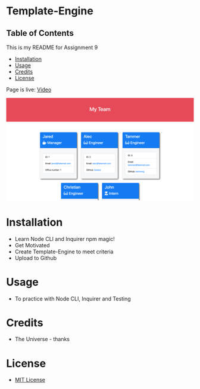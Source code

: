 # Template-Engine
## Table of Contents

This is my README for Assignment 9
* [Installation](#installation)
* [Usage](#Usage)
* [Credits](#Credits)
* [License](#License)

Page is live: [Video]( )

![Should Look like this lol](/Assets/10-OOP-homework-demo-1.png)
# Installation
* Learn Node CLI and Inquirer npm magic!
* Get Motivated
* Create Template-Engine to meet criteria
* Upload to Github 

# Usage
* To practice with Node CLI, Inquirer and Testing

# Credits
* The Universe - thanks

# License
* [MIT License](https://github.com/kevsaj/Template-Engine/blob/main/LICENSE)